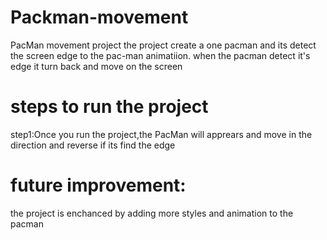 # Packman-movement
PacMan movement project the project create a one pacman and its detect the screen edge to the pac-man animatiion.
when the pacman detect it's edge it turn back and move on the screen
# steps to run the project
step1:Once you run the project,the PacMan will apprears and move in the direction and
reverse if its find the edge
# future improvement:
the project is enchanced by adding more styles 
and animation to the pacman
